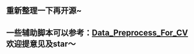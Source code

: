 ## 重新整理一下再开源~
## 一些辅助脚本可以参考：[Data_Preprocess_For_CV](https://github.com/maozezhong/Data_Preprocess_For_CV) 欢迎提意见及star～
